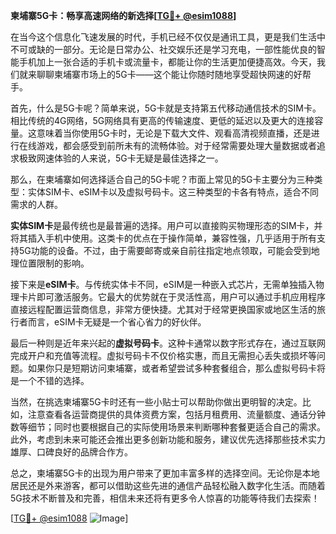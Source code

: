 **柬埔寨5G卡：畅享高速网络的新选择[[TG💪+ @esim1088](https://t.me/s/esim1088)]**

在当今这个信息化飞速发展的时代，手机已经不仅仅是通讯工具，更是我们生活中不可或缺的一部分。无论是日常办公、社交娱乐还是学习充电，一部性能优良的智能手机加上一张合适的手机卡或流量卡，都能让你的生活更加便捷高效。今天，我们就来聊聊柬埔寨市场上的5G卡——这个能让你随时随地享受超快网速的好帮手。

首先，什么是5G卡呢？简单来说，5G卡就是支持第五代移动通信技术的SIM卡。相比传统的4G网络，5G网络具有更高的传输速度、更低的延迟以及更大的连接容量。这意味着当你使用5G卡时，无论是下载大文件、观看高清视频直播，还是进行在线游戏，都会感受到前所未有的流畅体验。对于经常需要处理大量数据或者追求极致网速体验的人来说，5G卡无疑是最佳选择之一。

那么，在柬埔寨如何选择适合自己的5G卡呢？市面上常见的5G卡主要分为三种类型：实体SIM卡、eSIM卡以及虚拟号码卡。这三种类型的卡各有特点，适合不同需求的人群。

**实体SIM卡**是最传统也是最普遍的选择。用户可以直接购买物理形态的SIM卡，并将其插入手机中使用。这类卡的优点在于操作简单，兼容性强，几乎适用于所有支持5G功能的设备。不过，由于需要邮寄或亲自前往指定地点领取，可能会受到地理位置限制的影响。

接下来是**eSIM卡**。与传统实体卡不同，eSIM是一种嵌入式芯片，无需单独插入物理卡片即可激活服务。它最大的优势就在于灵活性高，用户可以通过手机应用程序直接远程配置运营商信息，非常方便快捷。尤其对于经常更换国家或地区生活的旅行者而言，eSIM卡无疑是一个省心省力的好伙伴。

最后一种则是近年来兴起的**虚拟号码卡**。这种卡通常以数字形式存在，通过互联网完成开户和充值等流程。虚拟号码卡不仅价格实惠，而且无需担心丢失或损坏等问题。如果你只是短期访问柬埔寨，或者希望尝试多种套餐组合，那么虚拟号码卡将是一个不错的选择。

当然，在挑选柬埔寨5G卡时还有一些小贴士可以帮助你做出更明智的决定。比如，注意查看各运营商提供的具体资费方案，包括月租费用、流量额度、通话分钟数等细节；同时也要根据自己的实际使用场景来判断哪种套餐更适合自己的需求。此外，考虑到未来可能还会推出更多创新功能和服务，建议优先选择那些技术实力雄厚、口碑良好的品牌合作方。

总之，柬埔寨5G卡的出现为用户带来了更加丰富多样的选择空间。无论你是本地居民还是外来游客，都可以借助这些先进的通信产品轻松融入数字化生活。而随着5G技术不断普及和完善，相信未来还将有更多令人惊喜的功能等待我们去探索！

[[TG💪+ @esim1088](https://t.me/s/esim1088) ![Image](https://i.postimg.cc/4NQfJmqS/Snipaste-2025-05-13-00-14-12.png)]